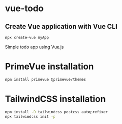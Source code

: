 # vue-todo

## Create Vue application with Vue CLI

```bash
npx create-vue myApp
```

Simple todo app using Vue.js

# PrimeVue installation

```bash
npm install primevue @primevue/themes
```

# TailwindCSS installation

```bash
npm install -D tailwindcss postcss autoprefixer
npx tailwindcss init -p
```
